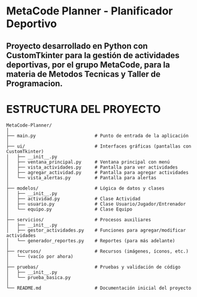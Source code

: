 # MetaCode Planner - Planificador Deportivo

Proyecto desarrollado en **Python** con **CustomTkinter** para la gestión de actividades deportivas, por el grupo MetaCode, para la materia de Metodos Tecnicas y  Taller de Programacion.
---
# ESTRUCTURA DEL PROYECTO

```
MetaCode-Planner/
│
├── main.py                      # Punto de entrada de la aplicación
│
├── ui/                          # Interfaces gráficas (pantallas con CustomTkinter)
│   ├── __init__.py
│   ├── ventana_principal.py     # Ventana principal con menú
│   ├── vista_actividades.py     # Pantalla para ver actividades
│   ├── agregar_actividad.py     # Pantalla para agregar actividades
│   └── vista_alertas.py         # Pantalla para alertas
│
├── modelos/                     # Lógica de datos y clases
│   ├── __init__.py
│   ├── actividad.py             # Clase Actividad
│   ├── usuario.py               # Clase Usuario/Jugador/Entrenador
│   └── equipo.py                # Clase Equipo
│
├── servicios/                   # Procesos auxiliares
│   ├── __init__.py
│   ├── gestor_actividades.py    # Funciones para agregar/modificar actividades
│   └── generador_reportes.py    # Reportes (para más adelante)
│
├── recursos/                    # Recursos (imágenes, íconos, etc.)
│   └── (vacío por ahora)
│
├── pruebas/                     # Pruebas y validación de código
│   ├── __init__.py
│   └── prueba_basica.py
│
└── README.md                    # Documentación inicial del proyecto
```